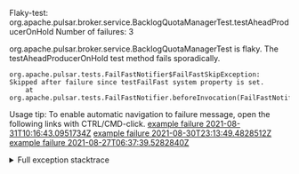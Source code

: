         
Flaky-test: org.apache.pulsar.broker.service.BacklogQuotaManagerTest.testAheadProducerOnHold
Number of failures: 3

org.apache.pulsar.broker.service.BacklogQuotaManagerTest is flaky. The testAheadProducerOnHold test method fails sporadically.

```
org.apache.pulsar.tests.FailFastNotifier$FailFastSkipException: Skipped after failure since testFailFast system property is set.
	at org.apache.pulsar.tests.FailFastNotifier.beforeInvocation(FailFastNotifier.java:88)

```

Usage tip: To enable automatic navigation to failure message, open the following links with CTRL/CMD-click.
[example failure 2021-08-31T10:16:43.0951734Z](https://github.com/apache/pulsar/runs/3471501156?check_suite_focus=true#step:10:2145)
[example failure 2021-08-30T23:13:49.4828512Z](https://github.com/apache/pulsar/runs/3467152431?check_suite_focus=true#step:9:1451)
[example failure 2021-08-27T06:37:39.5282840Z](https://github.com/apache/pulsar/runs/3440411059?check_suite_focus=true#step:9:3373)


<details>
<summary>Full exception stacktrace</summary>
<code><pre>
org.apache.pulsar.tests.FailFastNotifier$FailFastSkipException: Skipped after failure since testFailFast system property is set.
	at org.apache.pulsar.tests.FailFastNotifier.beforeInvocation(FailFastNotifier.java:88)

</pre></code>
</details>

